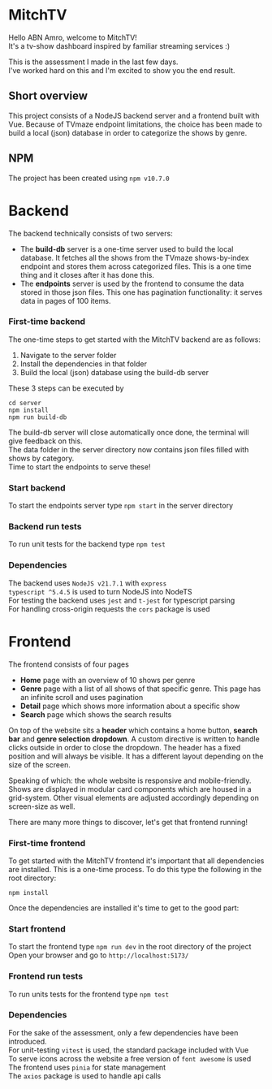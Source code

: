 # MitchTV

Hello ABN Amro, welcome to MitchTV!<br>
It's a tv-show dashboard inspired by familiar streaming services :)

This is the assessment I made in the last few days.<br>
I've worked hard on this and I'm excited to show you the end result.

## Short overview

This project consists of a NodeJS backend server and a frontend built with Vue. Because of TVmaze endpoint limitations, the choice has been made to build a local (json) database in order to categorize the shows by genre.

## NPM

The project has been created using `npm v10.7.0`

# Backend

The backend technically consists of two servers:

- The **build-db** server is a one-time server used to build the local database. It fetches all the shows from the TVmaze shows-by-index endpoint and stores them across categorized files. This is a one time thing and it closes after it has done this.
- The **endpoints** server is used by the frontend to consume the data stored in those json files. This one has pagination functionality: it serves data in pages of 100 items.

### First-time backend

The one-time steps to get started with the MitchTV backend are as follows:

1. Navigate to the server folder
2. Install the dependencies in that folder
3. Build the local (json) database using the build-db server

These 3 steps can be executed by

```
cd server
npm install
npm run build-db
```

The build-db server will close automatically once done, the terminal will give feedback on this.<br>
The data folder in the server directory now contains json files filled with shows by category.<br>
Time to start the endpoints to serve these!

### Start backend

To start the endpoints server type `npm start` in the server directory

### Backend run tests

To run unit tests for the backend type `npm test`

### Dependencies

The backend uses `NodeJS v21.7.1` with `express`<br>
`typescript ^5.4.5` is used to turn NodeJS into NodeTS<br>
For testing the backend uses `jest` and `t-jest` for typescript parsing<br>
For handling cross-origin requests the `cors` package is used

# Frontend

The frontend consists of four pages

- **Home** page with an overview of 10 shows per genre
- **Genre** page with a list of all shows of that specific genre. This page has an infinite scroll and uses pagination
- **Detail** page which shows more information about a specific show
- **Search** page which shows the search results

On top of the website sits a **header** which contains a home button, **search bar** and **genre selection dropdown**. A custom directive is written to handle clicks outside in order to close the dropdown. The header has a fixed position and will always be visible. It has a different layout depending on the size of the screen.

Speaking of which: the whole website is responsive and mobile-friendly. Shows are displayed in modular card components which are housed in a grid-system. Other visual elements are adjusted accordingly depending on screen-size as well.

There are many more things to discover, let's get that frontend running!

### First-time frontend

To get started with the MitchTV frontend it's important that all dependencies are installed. This is a one-time process. To do this type the following in the root directory:

```
npm install
```

Once the dependencies are installed it's time to get to the good part:

### Start frontend

To start the frontend type `npm run dev` in the root directory of the project<br>
Open your browser and go to `http://localhost:5173/`

### Frontend run tests

To run units tests for the frontend type `npm test`

### Dependencies

For the sake of the assessment, only a few dependencies have been introduced.<br>
For unit-testing `vitest` is used, the standard package included with Vue<br>
To serve icons across the website a free version of `font awesome` is used<br>
The frontend uses `pinia` for state management<br>
The `axios` package is used to handle api calls

